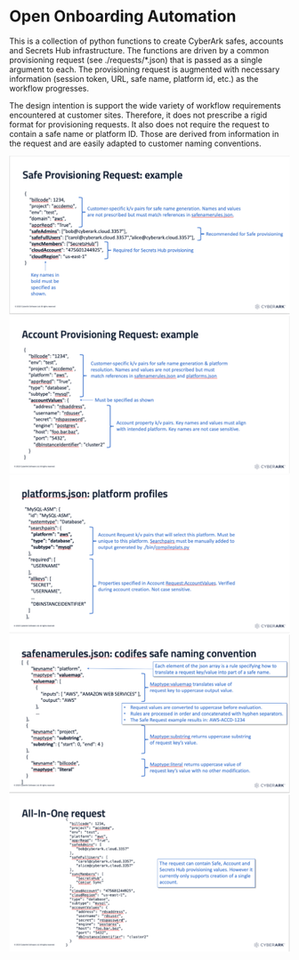 # Open Onboarding Automation

This is a collection of python functions to create CyberArk safes, accounts and Secrets Hub infrastructure. The functions are driven by a common provisioning request (see ./requests/*.json) that is passed as a single argument to each. The provisioning request is augmented with necessary information (session token, URL, safe name, platform id, etc.) as the workflow progresses.

The design intention is support the wide variety of workflow requirements encountered at customer sites. Therefore, it does not prescribe a rigid format for provisioning requests. It also does not require the request to contain a safe name or platform ID. Those are derived from information in the request and are easily adapted to customer naming conventions.

![safe-request](https://github.com/jodyhuntatx/Onboarding-Prototype/blob/main/img/safe-request.png?raw=true)
![acct-request](https://github.com/jodyhuntatx/Onboarding-Prototype/blob/main/img/acct-request.png?raw=true)
![platforms](https://github.com/jodyhuntatx/Onboarding-Prototype/blob/main/img/platforms.png?raw=true)
![safenamerules](https://github.com/jodyhuntatx/Onboarding-Prototype/blob/main/img/safenamerules.png?raw=true)
![all-in-one](https://github.com/jodyhuntatx/Onboarding-Prototype/blob/main/img/all-in-one.png?raw=true)
